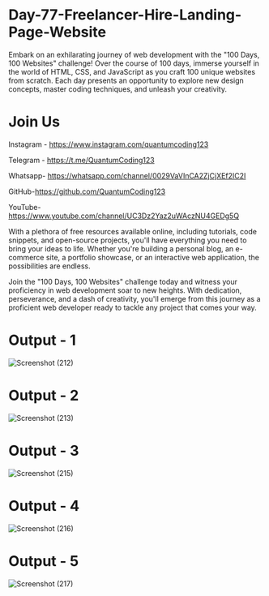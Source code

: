 # Day-77-Freelancer-Hire-Landing-Page-Website

Embark on an exhilarating journey of web development with the "100 Days, 100 Websites" challenge! Over the course of 100 days, immerse yourself in the world of HTML, CSS, and JavaScript as you craft 100 unique websites from scratch. Each day presents an opportunity to explore new design concepts, master coding techniques, and unleash your creativity.

# Join Us

Instagram - https://www.instagram.com/quantumcoding123

Telegram - https://t.me/QuantumCoding123

Whatsapp- https://whatsapp.com/channel/0029VaVInCA2ZjCjXEf2IC2I

GitHub-https://github.com/QuantumCoding123

YouTube-https://www.youtube.com/channel/UC3Dz2Yaz2uWAczNU4GEDg5Q

With a plethora of free resources available online, including tutorials, code snippets, and open-source projects, you'll have everything you need to bring your ideas to life. Whether you're building a personal blog, an e-commerce site, a portfolio showcase, or an interactive web application, the possibilities are endless.

Join the "100 Days, 100 Websites" challenge today and witness your proficiency in web development soar to new heights. With dedication, perseverance, and a dash of creativity, you'll emerge from this journey as a proficient web developer ready to tackle any project that comes your way.

# Output - 1

![Screenshot (212)](https://github.com/QuantumCoding123/Day-77-Freelancer-Hire-Landing-Page-Website/assets/166281221/bbcb6bf2-06f5-4999-8559-529b8ea4931d)
 
# Output - 2

![Screenshot (213)](https://github.com/QuantumCoding123/Day-77-Freelancer-Hire-Landing-Page-Website/assets/166281221/dfa07c4b-1198-4a11-a9ce-a8d82be9dd24)

# Output - 3

![Screenshot (215)](https://github.com/QuantumCoding123/Day-77-Freelancer-Hire-Landing-Page-Website/assets/166281221/2935e0d4-c145-41e8-8680-e538634f547e)

# Output - 4

![Screenshot (216)](https://github.com/QuantumCoding123/Day-77-Freelancer-Hire-Landing-Page-Website/assets/166281221/1549e6ca-f170-4fdf-9121-e96181d95334)

# Output - 5

![Screenshot (217)](https://github.com/QuantumCoding123/Day-77-Freelancer-Hire-Landing-Page-Website/assets/166281221/691a0cd2-06ae-4463-b32f-c045ee17c33f)


